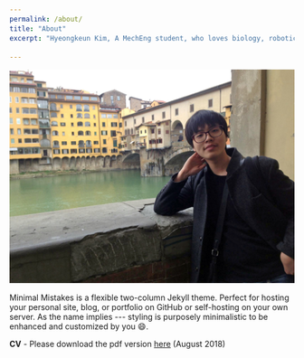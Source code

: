```yaml
---
permalink: /about/
title: "About"
excerpt: "Hyeongkeun Kim, A MechEng student, who loves biology, robotics, and merging them for the better."

---
```



![times in florence](/assets/images/about_splash.jpg)

Minimal Mistakes is a flexible two-column Jekyll theme. Perfect for hosting your personal site, blog, or portfolio on GitHub or self-hosting on your own server. As the name implies --- styling is purposely minimalistic to be enhanced and customized by you :smile:.

**CV** - Please download the pdf version [here](/assets/CV_HKim.pdf) (August 2018)